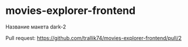 # movies-explorer-frontend

Название макета dark-2

Pull request: https://github.com/trallik74/movies-explorer-frontend/pull/2